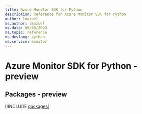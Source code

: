 ```yaml
---
title: Azure Monitor SDK for Python
description: Reference for Azure Monitor SDK for Python
author: lmazuel
ms.author: lmazuel
ms.data: 06/08/2023
ms.topic: reference
ms.devlang: python
ms.service: monitor
---
```

# Azure Monitor SDK for Python - preview
## Packages - preview
[!INCLUDE [packages](monitor-index.md)]